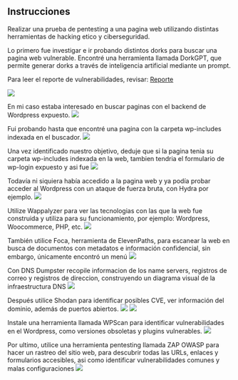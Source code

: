 ## Instrucciones
Realizar una prueba de pentesting a una pagina web utilizando distintas herramientas de hacking etico y ciberseguridad.

Lo primero fue investigar e ir probando distintos dorks para buscar una pagina web vulnerable. Encontré una herramienta llamada DorkGPT, que permite generar dorks a través de inteligencia artificial mediante un prompt. 

Para leer el reporte de vulnerabilidades, revisar: [Reporte](2_Reporte.md)

![](3_prompt_dorkgpt.png)

En mi caso estaba interesado en buscar paginas con el backend de Wordpress expuesto. 
![](4_buscar_victima.png)

Fui probando hasta que encontré una pagina con la carpeta wp-includes indexada en el buscador.
![](5_wp-includes_expuesto.png)

Una vez identificado nuestro objetivo, deduje que si la pagina tenia su carpeta wp-includes indexada en la web, tambien tendria el formulario de wp-login expuesto y asi fue
![](6_wp-login_expuesto.png)

Todavía ni siquiera había accedido a la pagina web y ya podía probar acceder al Wordpress con un ataque de fuerza bruta, con Hydra por ejemplo.
![](7_landing_page.png)

Utilize Wappalyzer para ver las tecnologias con las que la web fue construida y utiliza para su funcionamiento, por ejemplo: Wordpress, Woocommerce, PHP, etc.
![](8_wappalyzer.png)

También utilice Foca, herramienta de ElevenPaths, para escanear la web en busca de documentos con metadatos e información confidencial, sin embargo, únicamente encontró un menú
![](9_foca.png)

Con DNS Dumpster recopile informacion de los name servers, registros de correo y registros de direccion, construyendo un diagrama visual de la infraestructura DNS
![](10_dns_dumpster.png)

Después utilice Shodan para identificar posibles CVE, ver información del dominio, además de puertos abiertos.
![](11_shodan1.png)
![](12_shodan2.png)

Instale una herramienta llamada WPScan para identificar vulnerabilidades en el Wordpress, como versiones obsoletas y plugins vulnerables. 
![](13_vulnerabilidades_wpscan.png)

Por ultimo, utilice una herramienta pentesting llamada ZAP OWASP para hacer un rastreo del sitio web, para descubrir todas las URLs, enlaces y formularios accesibles, asi como identificar vulnerabilidades comunes y malas configuraciones
![](14_zap_spider.png)

